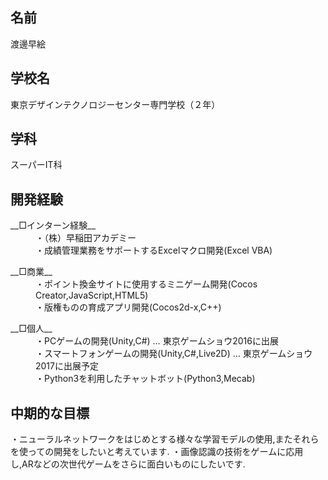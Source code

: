 ## 名前
渡邊早絵

## 学校名
東京デザインテクノロジーセンター専門学校（２年）

## 学科
スーパーIT科

## 開発経験
<dl>
    <dt>__□インターン経験__</dt>
    <dd>・（株）早稲田アカデミー</dd>
    <dd>・成績管理業務をサポートするExcelマクロ開発(Excel VBA)</dd>
</dl>  

<dl>
    <dt>__□商業__</dt>
    <dd>・ポイント換金サイトに使用するミニゲーム開発(Cocos Creator,JavaScript,HTML5)</dd>
    <dd>・版権ものの育成アプリ開発(Cocos2d-x,C++)</dd>
</dl>  

<dl>
    <dt>__□個人__</dt>
    <dd>・PCゲームの開発(Unity,C#) … 東京ゲームショウ2016に出展</dd>
    <dd>・スマートフォンゲームの開発(Unity,C#,Live2D) … 東京ゲームショウ2017に出展予定</dd>
    <dd>・Python3を利用したチャットボット(Python3,Mecab)</dd>
</dl>  



## 中期的な目標
・ニューラルネットワークをはじめとする様々な学習モデルの使用,またそれらを使っての開発をしたいと考えています.
・画像認識の技術をゲームに応用し,ARなどの次世代ゲームをさらに面白いものにしたいです.
